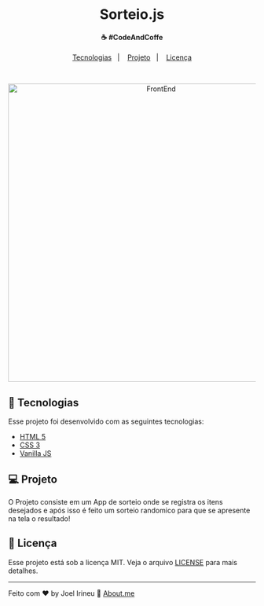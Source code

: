 </style>
<h1 align="center" class='title'>
    Sorteio<span class='js'>.js</span>
</h1>

<h4 align="center">
  ☕ #CodeAndCoffe
</h4>

<p align="center">
  <a href="#rocket-tecnologias">Tecnologias</a>&nbsp;&nbsp;&nbsp;|&nbsp;&nbsp;&nbsp;
  <a href="#-projeto">Projeto</a>&nbsp;&nbsp;&nbsp;|&nbsp;&nbsp;&nbsp;
  <a href="#memo-licença">Licença</a>
</p>

<br>

<p align="center">
  <img alt="FrontEnd" src="https://user-images.githubusercontent.com/33061906/82226025-572d7980-98fc-11ea-81a7-41ea87a66fca.gif" width="607px">
</p>

## :rocket: Tecnologias

Esse projeto foi desenvolvido com as seguintes tecnologias:

- [HTML 5](https://www.w3schools.com/html/)
- [CSS 3](https://www.w3schools.com/css/)
- [Vanilla JS](https://www.w3schools.com/js/)

## 💻 Projeto

O Projeto consiste em um App de sorteio onde se registra os itens desejados e após isso é feito um sorteio randomico para que se apresente na tela o resultado!


## :memo: Licença

Esse projeto está sob a licença MIT. Veja o arquivo [LICENSE](LICENSE.md) para mais detalhes.

---

Feito com ♥ by Joel Irineu :wave: [About.me](https://about.me/joel.irineu/getstarted)